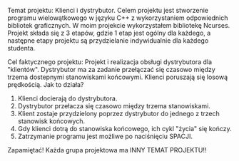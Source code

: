 Temat projektu: Klienci i dystrybutor.
Celem projektu jest stworzenie programu wielowątkowego w języku C++ z wykorzystaniem odpowiednich bibliotek graficznych.
W moim projekcie wykorzystałem bibliotekę Ncurses.
Projekt składa się z 3 etapów, gdzie 1 etap jest ogólny dla każdego, a następne etapy projektu są przydzielanie indywidualnie dla każdego studenta.

Cel faktycznego projektu:
Projekt i realizacja obsługi dystrybutora dla "klientów". Dystrybutor ma za zadanie przełączać się czasowo między trzema dostepnymi stanowiskami końcowymi.
Klienci poruszają się losową prędkością.
Jak to działa?
1. Klienci docierają do dystrybutora.
2. Dystrybutor przełacza się czasowo między trzema stanowiskami.
3. Klient zostaje przydzielony poprzez dystrybutor do jednego z trzech stanowisk końcowych.
4. Gdy klienci dotrą do stanowiska końcowego, ich cykl "życia" się kończy.
5. Zatrzymanie programu jest możliwe po naciśnięciu SPACJI.


Zapamiętać!
Każda grupa projektowa ma INNY TEMAT PROJEKTU!!
